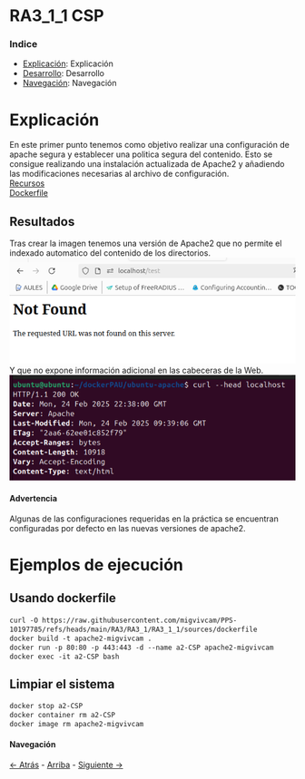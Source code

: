# RA3_1_1 CSP

### Indice

* [Explicación](#Explicación): Explicación
* [Desarrollo](#Ejemplos-de-ejecución): Desarrollo
* [Navegación](#Navegación): Navegación
  
# Explicación

En este primer punto tenemos como objetivo realizar una configuración de apache segura y establecer una politica segura del contenido.
Esto se consigue realizando una instalación actualizada de Apache2 y añadiendo las modificaciones necesarias al archivo de configuración.  
[Recursos](./sources)  
[Dockerfile](./sources/dockerfile)  

## Resultados
Tras crear la imagen tenemos una versión de Apache2 que no permite el indexado automatico del contenido de los directorios.
![IMG](./assets/autoindex.png)  
Y que no expone información adicional en las cabeceras de la Web.
![IMG](./assets/head.png)  
  
#### Advertencia
Algunas de las configuraciones requeridas en la práctica se encuentran configuradas por defecto en las nuevas versiones de apache2.

# Ejemplos de ejecución

## Usando dockerfile
```
curl -O https://raw.githubusercontent.com/migvivcam/PPS-10197785/refs/heads/main/RA3/RA3_1/RA3_1_1/sources/dockerfile
docker build -t apache2-migvivcam .
docker run -p 80:80 -p 443:443 -d --name a2-CSP apache2-migvivcam
docker exec -it a2-CSP bash
```
## Limpiar el sistema
```
docker stop a2-CSP
docker container rm a2-CSP
docker image rm apache2-migvivcam
```

#### Navegación
[<- Atrás](../)  -  [Arriba](#RA3_1_1-CSP)  -  [Siguiente ->](../RA3_1_2)